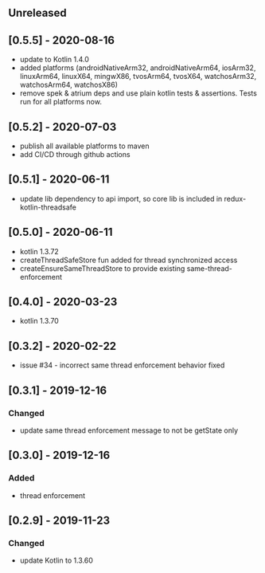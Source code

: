 ## Unreleased

## [0.5.5] - 2020-08-16
 - update to Kotlin 1.4.0
 - added platforms (androidNativeArm32, androidNativeArm64, iosArm32, linuxArm64, linuxX64,
  mingwX86, tvosArm64, tvosX64, watchosArm32, watchosArm64, watchosX86)
 - remove spek & atrium deps and use plain kotlin tests & assertions. Tests run for all platforms now.
 
## [0.5.2] - 2020-07-03
 - publish all available platforms to maven
 - add CI/CD through github actions

## [0.5.1] - 2020-06-11
 - update lib dependency to api import, so core lib is included in redux-kotlin-threadsafe

## [0.5.0] - 2020-06-11
 - kotlin 1.3.72
 - createThreadSafeStore fun added for thread synchronized access
 - createEnsureSameThreadStore to provide existing same-thread-enforcement

## [0.4.0] - 2020-03-23
 - kotlin 1.3.70

## [0.3.2] - 2020-02-22
 - issue #34 - incorrect same thread enforcement behavior fixed

## [0.3.1] - 2019-12-16

### Changed
 - update same thread enforcement message to not be getState only

## [0.3.0] - 2019-12-16

### Added
 - thread enforcement

## [0.2.9] - 2019-11-23

### Changed 
 - update Kotlin to 1.3.60

